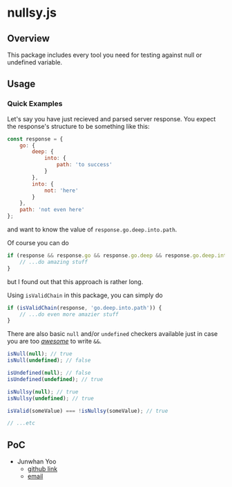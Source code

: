 # nullsy.js
## Overview
This package includes every tool you need for testing against null or undefined variable.

## Usage
### Quick Examples
Let's say you have just recieved and parsed server response. You expect the response's structure to be something like this:
```javascript
const response = {
    go: {
        deep: {
            into: {
                path: 'to success'
            }
        },
        into: {
            not: 'here'
        }
    },
    path: 'not even here'
};
```
and want to know the value of `response.go.deep.into.path`.

Of course you can do
```javascript
if (response && response.go && response.go.deep && response.go.deep.into && response.go.deep.into.path) {
    // ...do amazing stuff
}
```
but I found out that this approach is rather long.

Using `isValidChain` in this package, you can simply do
```javascript
if (isValidChain(response, 'go.deep.into.path')) {
    // ...do even more amazier stuff
}
```
There are also basic `null` and/or `undefined` checkers available just in case you are too [_awesome_](https://www.youtube.com/watch?v=DXKHCgNFk1I&ab_channel=LIVELOVEASAPVEVO) to write `&&`.
```javascript
isNull(null); // true
isNull(undefined); // false

isUndefined(null); // false
isUndefined(undefined); // true

isNullsy(null); // true
isNullsy(undefined); // true

isValid(someValue) === !isNullsy(someValue); // true

// ...etc
```

## PoC
- Junwhan Yoo
    - [github link](https://github.com/junwyoo/nullsy)
    - [email](junwyoo@hotmail.com)
